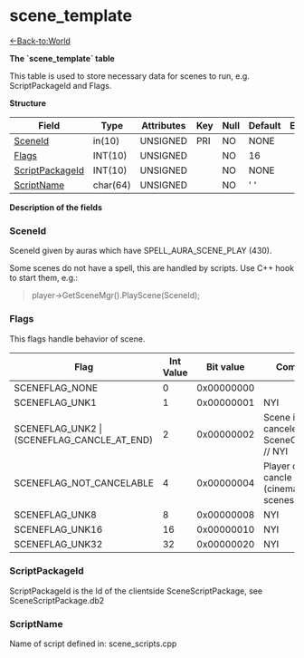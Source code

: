 # scene\_template

[<-Back-to:World](database-world.md)

**The \`scene\_template\` table**

This table is used to store necessary data for scenes to run, e.g. ScriptPackageId and Flags.

**Structure**

| Field                | Type     | Attributes | Key | Null | Default | Extra | Comment |
|----------------------|----------|------------|-----|------|---------|-------|---------|
| [SceneId][1]         | in(10)   | UNSIGNED   | PRI | NO   | NONE    |       |         |
| [Flags][2]           | INT(10)  | UNSIGNED   |     | NO   | 16      |       |         |
| [ScriptPackageId][3] | INT(10)  | UNSIGNED   |     | NO   | NONE    |       |         |
| [ScriptName][4]      | char(64) | UNSIGNED   |     | NO   | ' '     |       |         |

[1]: #sceneid
[2]: #flags
[3]: #scriptpackageid
[4]: #scriptname

**Description of the fields**

### SceneId

SceneId given by auras which have SPELL\_AURA\_SCENE\_PLAY (430).

Some scenes do not have a spell, this are handled by scripts.
Use C++ hook to start them, e.g.:

> player-&gt;GetSceneMgr().PlayScene(SceneId); 

### Flags

This flags handle behavior of scene.

| Flag                                            | Int Value | Bit value  | Comment                                         |
|-------------------------------------------------|-----------|------------|-------------------------------------------------|
| SCENEFLAG\_NONE                                 | 0         | 0x00000000 |                                                 |
| SCENEFLAG\_UNK1                                 | 1         | 0x00000001 | NYI                                             |
| SCENEFLAG\_UNK2 \| (SCENEFLAG\_CANCLE\_AT\_END) | 2         | 0x00000002 | Scene is being canceled at SceneComplete // NYI |
| SCENEFLAG\_NOT\_CANCELABLE                      | 4         | 0x00000004 | Player can't cancle scene (cinematic scenes)    |
| SCENEFLAG\_UNK8                                 | 8         | 0x00000008 | NYI                                             |
| SCENEFLAG\_UNK16                                | 16        | 0x00000010 | NYI                                             |
| SCENEFLAG\_UNK32                                | 32        | 0x00000020 | NYI                                             |

### ScriptPackageId

ScriptPackageId is the Id of the clientside SceneScriptPackage, see SceneScriptPackage.db2

### ScriptName

Name of script defined in: scene\_scripts.cpp
